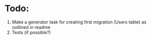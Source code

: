 # Todo:

1. Make a generator task for creating first migration (Users table) as outlined in readme
2. Tests (if possible?)


